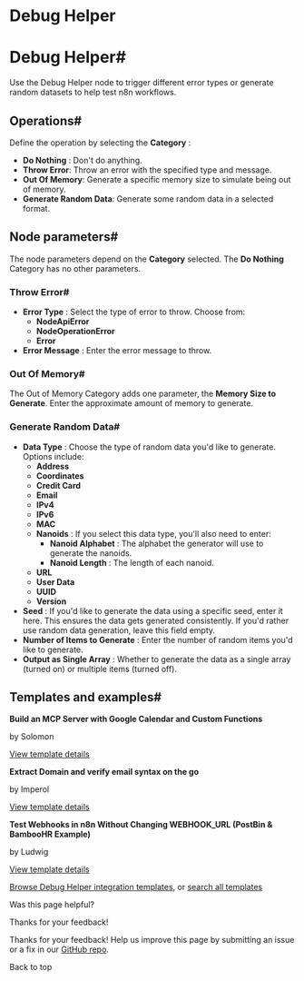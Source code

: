 # Debug Helper

[ ](https://github.com/n8n-io/n8n-docs/edit/main/docs/integrations/builtin/core-nodes/n8n-nodes-base.debughelper.md "Edit this page")

# Debug Helper#

Use the Debug Helper node to trigger different error types or generate random datasets to help test n8n workflows.

## Operations#

Define the operation by selecting the **Category** :

  * **Do Nothing** : Don't do anything.
  * **Throw Error**: Throw an error with the specified type and message.
  * **Out Of Memory**: Generate a specific memory size to simulate being out of memory.
  * **Generate Random Data**: Generate some random data in a selected format.



## Node parameters#

The node parameters depend on the **Category** selected. The **Do Nothing** Category has no other parameters.

### Throw Error#

  * **Error Type** : Select the type of error to throw. Choose from:
    * **NodeApiError**
    * **NodeOperationError**
    * **Error**
  * **Error Message** : Enter the error message to throw.



### Out Of Memory#

The Out of Memory Category adds one parameter, the **Memory Size to Generate**. Enter the approximate amount of memory to generate.

### Generate Random Data#

  * **Data Type** : Choose the type of random data you'd like to generate. Options include:
    * **Address**
    * **Coordinates**
    * **Credit Card**
    * **Email**
    * **IPv4**
    * **IPv6**
    * **MAC**
    * **Nanoids** : If you select this data type, you'll also need to enter:
      * **Nanoid Alphabet** : The alphabet the generator will use to generate the nanoids.
      * **Nanoid Length** : The length of each nanoid.
    * **URL**
    * **User Data**
    * **UUID**
    * **Version**
  * **Seed** : If you'd like to generate the data using a specific seed, enter it here. This ensures the data gets generated consistently. If you'd rather use random data generation, leave this field empty.
  * **Number of Items to Generate** : Enter the number of random items you'd like to generate.
  * **Output as Single Array** : Whether to generate the data as a single array (turned on) or multiple items (turned off).



## Templates and examples#

**Build an MCP Server with Google Calendar and Custom Functions**

by Solomon

[View template details](https://n8n.io/workflows/3514-build-an-mcp-server-with-google-calendar-and-custom-functions/)

**Extract Domain and verify email syntax on the go**

by Imperol

[View template details](https://n8n.io/workflows/2239-extract-domain-and-verify-email-syntax-on-the-go/)

**Test Webhooks in n8n Without Changing WEBHOOK_URL (PostBin & BambooHR Example)**

by Ludwig

[View template details](https://n8n.io/workflows/2869-test-webhooks-in-n8n-without-changing-webhookurl-postbin-and-bamboohr-example/)

[Browse Debug Helper integration templates](https://n8n.io/integrations/debughelper/), or [search all templates](https://n8n.io/workflows/)

Was this page helpful? 

Thanks for your feedback! 

Thanks for your feedback! Help us improve this page by submitting an issue or a fix in our [GitHub repo](https://github.com/n8n-io/n8n-docs). 

Back to top 

